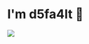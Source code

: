 # I'm d5fa4lt 👋



<img src="https://github-readme-stats.vercel.app/api?username=d5fa4lt&theme=nightowl&show_icons=true"/> 
